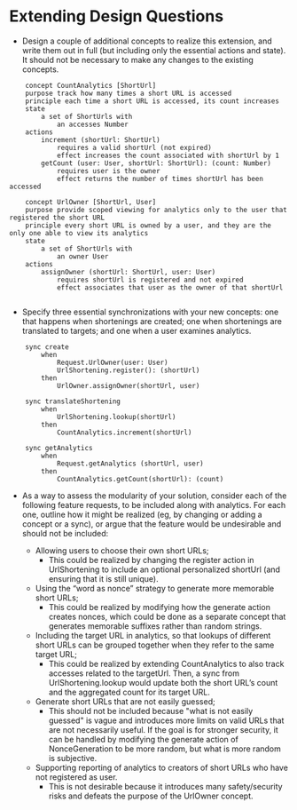 # Extending Design Questions

- Design a couple of additional concepts to realize this extension, and write them out in full (but including only the essential actions and state). It should not be necessary to make any changes to the existing concepts.

```
    concept CountAnalytics [ShortUrl]
    purpose track how many times a short URL is accessed
    principle each time a short URL is accessed, its count increases
    state
        a set of ShortUrls with
            an accesses Number
    actions
        increment (shortUrl: ShortUrl)
            requires a valid shortUrl (not expired)
            effect increases the count associated with shortUrl by 1
        getCount (user: User, shortUrl: ShortUrl): (count: Number)
            requires user is the owner
            effect returns the number of times shortUrl has been accessed

```

```
    concept UrlOwner [ShortUrl, User]
    purpose provide scoped viewing for analytics only to the user that registered the short URL
    principle every short URL is owned by a user, and they are the only one able to view its analytics
    state
        a set of ShortUrls with
            an owner User
    actions
        assignOwner (shortUrl: ShortUrl, user: User)
            requires shortUrl is registered and not expired
            effect associates that user as the owner of that shortUrl


```

- Specify three essential synchronizations with your new concepts: one that happens when shortenings are created; one when shortenings are translated to targets; and one when a user examines analytics.

```
    sync create
        when
            Request.UrlOwner(user: User)
            UrlShortening.register(): (shortUrl)
        then
            UrlOwner.assignOwner(shortUrl, user)
```

```
    sync translateShortening
        when
            UrlShortening.lookup(shortUrl)
        then
            CountAnalytics.increment(shortUrl)
```

```
    sync getAnalytics
        when
            Request.getAnalytics (shortUrl, user)
        then
            CountAnalytics.getCount(shortUrl): (count)

```

- As a way to assess the modularity of your solution, consider each of the following feature requests, to be included along with analytics. For each one, outline how it might be realized (eg, by changing or adding a concept or a sync), or argue that the feature would be undesirable and should not be included:

  - Allowing users to choose their own short URLs;
    - This could be realized by changing the register action in UrlShortening to include an optional personalized shortUrl (and ensuring that it is still unique).
  - Using the “word as nonce” strategy to generate more memorable short URLs;
    - This could be realized by modifying how the generate action creates nonces, which could be done as a separate concept that generates memorable suffixes rather than random strings.
  - Including the target URL in analytics, so that lookups of different short URLs can be grouped together when they refer to the same target URL;
    - This could be realized by extending CountAnalytics to also track accesses related to the targetUrl. Then, a sync from UrlShortening.lookup would update both the short URL’s count and the aggregated count for its target URL.
  - Generate short URLs that are not easily guessed;
    - This should not be included because "what is not easily guessed" is vague and introduces more limits on valid URLs that are not necessarily useful. If the goal is for stronger security, it can be handled by modifying the generate action of NonceGeneration to be more random, but what is more random is subjective.
  - Supporting reporting of analytics to creators of short URLs who have not registered as user.
    - This is not desirable because it introduces many safety/security risks and defeats the purpose of the UrlOwner concept.
    
